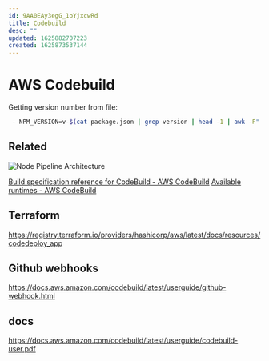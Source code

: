 ```yaml
---
id: 9AA0EAy3egG_1oYjxcwRd
title: Codebuild
desc: ""
updated: 1625882707223
created: 1625873537144
---
```


# AWS Codebuild

Getting version number from file:

```bash
 - NPM_VERSION=v-$(cat package.json | grep version | head -1 | awk -F":" '{print $2}' | sed 's/[\ ",]//g')
```

## Related

![Node Pipeline Architecture](/assets/images/2021-07-09-21-05-11.png)

[Build specification reference for CodeBuild - AWS CodeBuild](https://docs.aws.amazon.com/codebuild/latest/userguide/build-spec-ref.html)
[Available runtimes - AWS CodeBuild](https://docs.aws.amazon.com/codebuild/latest/userguide/available-runtimes.html)

## Terraform

https://registry.terraform.io/providers/hashicorp/aws/latest/docs/resources/codedeploy_app

## Github webhooks

https://docs.aws.amazon.com/codebuild/latest/userguide/github-webhook.html

## docs

https://docs.aws.amazon.com/codebuild/latest/userguide/codebuild-user.pdf
